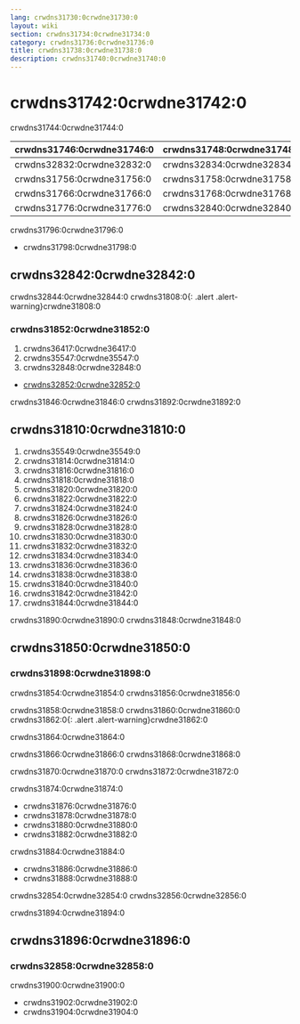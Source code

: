 ```yaml
---
lang: crwdns31730:0crwdne31730:0
layout: wiki
section: crwdns31734:0crwdne31734:0
category: crwdns31736:0crwdne31736:0
title: crwdns31738:0crwdne31738:0
description: crwdns31740:0crwdne31740:0
---
```


# crwdns31742:0crwdne31742:0
crwdns31744:0crwdne31744:0

| crwdns31746:0crwdne31746:0 | crwdns31748:0crwdne31748:0 | crwdns31750:0crwdne31750:0 | crwdns31752:0crwdne31752:0 | crwdns31754:0crwdne31754:0 |
| -------------------------- | -------------------------- | -------------------------- | -------------------------- | -------------------------- |
| crwdns32832:0crwdne32832:0 | crwdns32834:0crwdne32834:0 | crwdns31770:0crwdne31770:0 | crwdns32836:0crwdne32836:0 | crwdns32838:0crwdne32838:0 |
| crwdns31756:0crwdne31756:0 | crwdns31758:0crwdne31758:0 | crwdns31760:0crwdne31760:0 | crwdns31762:0crwdne31762:0 | crwdns31764:0crwdne31764:0 |
| crwdns31766:0crwdne31766:0 | crwdns31768:0crwdne31768:0 | crwdns31780:0crwdne31780:0 | crwdns31772:0crwdne31772:0 | crwdns31774:0crwdne31774:0 |
| crwdns31776:0crwdne31776:0 | crwdns32840:0crwdne32840:0 | crwdns31790:0crwdne31790:0 | crwdns31782:0crwdne31782:0 | crwdns31784:0crwdne31784:0 |

crwdns31796:0crwdne31796:0
- crwdns31798:0crwdne31798:0

## crwdns32842:0crwdne32842:0

crwdns32844:0crwdne32844:0
crwdns31808:0{: .alert .alert-warning}crwdne31808:0

### crwdns31852:0crwdne31852:0

1. crwdns36417:0crwdne36417:0
1. crwdns35547:0crwdne35547:0
1. crwdns32848:0crwdne32848:0
- [crwdns32852:0crwdne32852:0](crwdns32850:0crwdne32850:0)

crwdns31846:0crwdne31846:0 crwdns31892:0crwdne31892:0

## crwdns31810:0crwdne31810:0

1. crwdns35549:0crwdne35549:0
1. crwdns31814:0crwdne31814:0
1. crwdns31816:0crwdne31816:0
1. crwdns31818:0crwdne31818:0
1. crwdns31820:0crwdne31820:0
1. crwdns31822:0crwdne31822:0
1. crwdns31824:0crwdne31824:0
1. crwdns31826:0crwdne31826:0
1. crwdns31828:0crwdne31828:0
1. crwdns31830:0crwdne31830:0
1. crwdns31832:0crwdne31832:0
1. crwdns31834:0crwdne31834:0
1. crwdns31836:0crwdne31836:0
1. crwdns31838:0crwdne31838:0
1. crwdns31840:0crwdne31840:0
1. crwdns31842:0crwdne31842:0
1. crwdns31844:0crwdne31844:0

crwdns31890:0crwdne31890:0 crwdns31848:0crwdne31848:0

## crwdns31850:0crwdne31850:0

### crwdns31898:0crwdne31898:0
crwdns31854:0crwdne31854:0 crwdns31856:0crwdne31856:0

crwdns31858:0crwdne31858:0 crwdns31860:0crwdne31860:0
crwdns31862:0{: .alert .alert-warning}crwdne31862:0

crwdns31864:0crwdne31864:0

crwdns31866:0crwdne31866:0 crwdns31868:0crwdne31868:0

crwdns31870:0crwdne31870:0 crwdns31872:0crwdne31872:0

crwdns31874:0crwdne31874:0
- crwdns31876:0crwdne31876:0
- crwdns31878:0crwdne31878:0
- crwdns31880:0crwdne31880:0
- crwdns31882:0crwdne31882:0

crwdns31884:0crwdne31884:0
- crwdns31886:0crwdne31886:0
- crwdns31888:0crwdne31888:0

crwdns32854:0crwdne32854:0 crwdns32856:0crwdne32856:0

crwdns31894:0crwdne31894:0

## crwdns31896:0crwdne31896:0

### crwdns32858:0crwdne32858:0

crwdns31900:0crwdne31900:0
- crwdns31902:0crwdne31902:0
- crwdns31904:0crwdne31904:0
